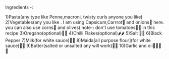 Ingredients -:

1)Pasta(any type like Penne,macroni, twisty curls anyone you like)
2)Vegetables(any you like . I am using Capsicum,Carrrot🥕 and onions🌰 here. you can also use corns🌽 and olives)
note-: don't use tomatoes🍅🍅 in this recipe 
3)Oregano(optional)🌿🌿
4)Chilli Flakes(optional)🌶🌶
5)Salt 🧂🧂
6)Black Pepper
7)Milk(for white sauce)🥛🥛
8)Maida[all purpose flour](for white sauce)🍚🍚
9)Butter(salted or unsalted any will work)🧈🧈
10)Garlic and oil🧄🧄🥜🥜
